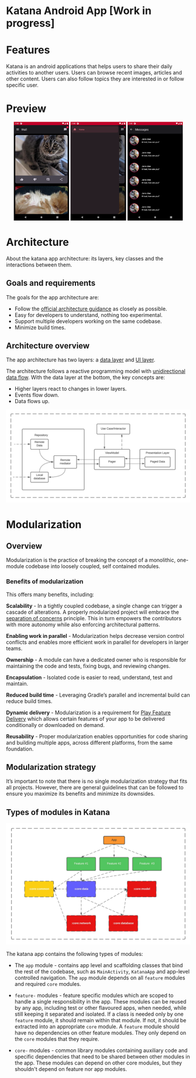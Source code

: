 Katana Android App [Work in progress]
==================

# Features

Katana is an android applications that helps users to share their daily activities to another users.
Users can browse recent images, articles and other content. Users can also follow topics they are
interested in or follow specific user.

# Preview

<p align="center" width="100%">
    <img src="./docs/screenshot-1.png" alt="App Screenshot" width="30%" />
    <img src="./docs/screenshot-2.png" alt="App Screenshot" width="30%" />
    <img src="./docs/screenshot-3.png" alt="App Screenshot" width="30%" />
</p>

# Architecture

About the katana app architecture: its layers, key classes and the interactions between them.

## Goals and requirements

The goals for the app architecture are:

* Follow the [official architecture guidance](https://developer.android.com/jetpack/guide) as
  closely as possible.
* Easy for developers to understand, nothing too experimental.
* Support multiple developers working on the same codebase.
* Minimize build times.

## Architecture overview

The app architecture has two layers:
a [data layer](https://developer.android.com/jetpack/guide/data-layer)
and [UI layer](https://developer.android.com/jetpack/guide/ui-layer).

The architecture follows a reactive programming model
with [unidirectional data flow](https://developer.android.com/jetpack/guide/ui-layer#udf). With the
data layer at the bottom, the key concepts are:

* Higher layers react to changes in lower layers.
* Events flow down.
* Data flows up.

![Sample architecture in katana app](docs/architecture-sample.jpeg "Sample architecture in katana app")

# Modularization

## Overview

Modularization is the practice of breaking the concept of a monolithic, one-module codebase into
loosely coupled, self contained modules.

### Benefits of modularization

This offers many benefits, including:

**Scalability** - In a tightly coupled codebase, a single change can trigger a cascade of
alterations. A properly modularized project will embrace
the [separation of concerns](https://en.wikipedia.org/wiki/Separation_of_concerns) principle. This
in turn empowers the contributors with more autonomy while also enforcing architectural patterns.

**Enabling work in parallel** - Modularization helps decrease version control conflicts and enables
more efficient work in parallel for developers in larger teams.

**Ownership** - A module can have a dedicated owner who is responsible for maintaining the code and
tests, fixing bugs, and reviewing changes.

**Encapsulation** - Isolated code is easier to read, understand, test and maintain.

**Reduced build time** - Leveraging Gradle’s parallel and incremental build can reduce build times.

**Dynamic delivery** - Modularization is a requirement
for [Play Feature Delivery](https://developer.android.com/guide/playcore/feature-delivery) which
allows certain features of your app to be delivered conditionally or downloaded on demand.

**Reusability** - Proper modularization enables opportunities for code sharing and building multiple
apps, across different platforms, from the same foundation.

## Modularization strategy

It’s important to note that there is no single modularization strategy that fits all projects.
However, there are general guidelines that can be followed to ensure you maximize its benefits and
minimize its downsides.

## Types of modules in Katana

![Diagram showing types of modules and their dependencies in Katana](docs/modularization-graph.jpeg "Diagram showing types of modules and their dependencies in Katana")

The katana app contains the following types of modules:

* The `app` module - contains app level and scaffolding classes that bind the rest of the codebase,
  such as `MainActivity`, `KatanaApp` and app-level controlled navigation. The `app` module depends
  on all `feature` modules and required `core` modules.

* `feature-` modules - feature specific modules which are scoped to handle a single responsibility
  in the app. These modules can be reused by any app, including test or other flavoured apps, when
  needed, while still keeping it separated and isolated. If a class is needed only by one `feature`
  module, it should remain within that module. If not, it should be extracted into an
  appropriate `core` module. A `feature` module should have no dependencies on other feature
  modules. They only depend on the `core` modules that they require.

* `core-` modules - common library modules containing auxiliary code and specific dependencies that
  need to be shared between other modules in the app. These modules can depend on other core
  modules, but they shouldn't depend on feature nor app modules.

